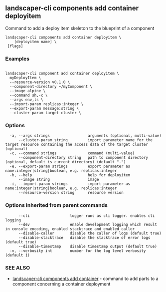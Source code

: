 ## landscaper-cli components add container deployitem


Command to add a deploy item skeleton to the blueprint of a component

```
landscaper-cli components add container deployitem \
    [deployitem name] \
 [flags]
```

### Examples

```

landscaper-cli component add container deployitem \
  myDeployItem \
  --resource-version v0.1.0 \
  --component-directory ~/myComponent \
  --image alpine \
  --command sh,-c \
  --args env,ls \
  --import-param replicas:integer \
  --export-param message:string \
  --cluster-param target-cluster \

```

### Options

```
  -a, --args strings                 arguments (optional, multi-value)
      --cluster-param string         import parameter name for the target resource containing the access data of the target cluster (optional)
  -c, --command strings              command (multi-value)
      --component-directory string   path to component directory (optional, default is current directory) (default ".")
  -e, --export-param strings         export parameter as name:integer|string|boolean, e.g. replicas:integer
  -h, --help                         help for deployitem
      --image string                 image
  -i, --import-param strings         import parameter as name:integer|string|boolean, e.g. replicas:integer
      --resource-version string      resource version
```

### Options inherited from parent commands

```
      --cli                  logger runs as cli logger. enables cli logging
      --dev                  enable development logging which result in console encoding, enabled stacktrace and enabled caller
      --disable-caller       disable the caller of logs (default true)
      --disable-stacktrace   disable the stacktrace of error logs (default true)
      --disable-timestamp    disable timestamp output (default true)
  -v, --verbosity int        number for the log level verbosity (default 1)
```

### SEE ALSO

* [landscaper-cli components add container](landscaper-cli_components_add_container.md)	 - command to add parts to a component concerning a container deployment


